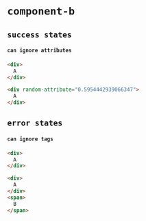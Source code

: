 # `component-b`

## `success states`

####   `can ignore attributes`

```html
<div>
  A
</div>
```

```html
<div random-attribute="0.5954442939066347">
  A
</div>

```

## `error states`

####   `can ignore tags`

```html
<div>
  A
</div>
```

```html
<div>
  A
</div>
<span>
  B
</span>

```

